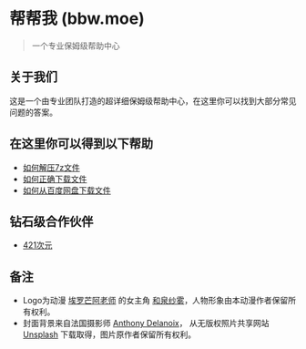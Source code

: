 # 帮帮我 (bbw.moe)
> 一个专业保姆级帮助中心

## 关于我们
这是一个由专业团队打造的超详细保姆级帮助中心，在这里你可以找到大部分常见问题的答案。

## 在这里你可以得到以下帮助
- [如何解压7z文件](/help/how-to-unzip)
- [如何正确下载文件](/help/how-to-download)
- [如何从百度网盘下载文件](/help/baidupan)

## 钻石级合作伙伴
- [421次元](https://421cy.com)

## 备注
- Logo为动漫 [埃罗芒阿老师](https://www.bilibili.com/bangumi/media/md5997) 的女主角 [和泉纱雾](https://baike.baidu.com/item/%E5%92%8C%E6%B3%89%E7%BA%B1%E9%9B%BE)，人物形象由本动漫作者保留所有权利。
- 封面背景来自法国摄影师 [Anthony Delanoix](https://unsplash.com/@anthonydelanoix)， 从无版权照片共享网站 [Unsplash](https://unsplash.com) 下载取得，图片原作者保留所有权利。

